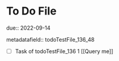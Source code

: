 # To Do File

due:: 2022-09-14

metadatafield:: todoTestFile_136_48

- [ ] Task of todoTestFile_136 1 [[Query me]]
